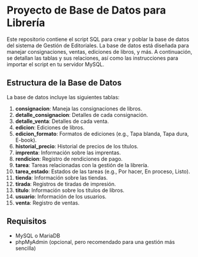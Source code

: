 # Proyecto de Base de Datos para Librería

Este repositorio contiene el script SQL para crear y poblar la base de datos del sistema de Gestión de Editoriales. La base de datos está diseñada para manejar consignaciones, ventas, ediciones de libros, y más. A continuación, se detallan las tablas y sus relaciones, así como las instrucciones para importar el script en tu servidor MySQL.

## Estructura de la Base de Datos

La base de datos incluye las siguientes tablas:

1. **consignacion**: Maneja las consignaciones de libros.
2. **detalle_consignacion**: Detalles de cada consignación.
3. **detalle_venta**: Detalles de cada venta.
4. **edicion**: Ediciones de libros.
5. **edicion_formato**: Formatos de ediciones (e.g., Tapa blanda, Tapa dura, E-book).
6. **historial_precio**: Historial de precios de los títulos.
7. **imprenta**: Información sobre las imprentas.
8. **rendicion**: Registro de rendiciones de pago.
9. **tarea**: Tareas relacionadas con la gestión de la librería.
10. **tarea_estado**: Estados de las tareas (e.g., Por hacer, En proceso, Listo).
11. **tienda**: Información sobre las tiendas.
12. **tirada**: Registros de tiradas de impresión.
13. **titulo**: Información sobre los títulos de libros.
14. **usuario**: Información de los usuarios.
15. **venta**: Registro de ventas.

## Requisitos

- MySQL o MariaDB
- phpMyAdmin (opcional, pero recomendado para una gestión más sencilla)
